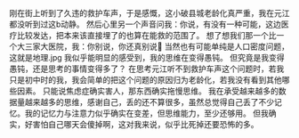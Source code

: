 刚在街上听到了久违的救护车声，于是感慨，这小破县城老龄化真严重，我在元江都没听到过这b动静。
然后心里另一个声音问我：你说，有没有一种可能，这边医疗比较发达，把本来该直接埋了的也算在能救的范围了。
想了想我们那一个比一个大三家大医院，我：你别说，你还真别说🌚
当然也有可能单纯是人口密度问题，这就是地理.jpg
我似乎能明显的感受到，我的思维在变得愚钝。
但究竟是我变得愚钝，还是思考的事情变得多了？
在思考元江听不到救护车声这个问题时，若我只是初中时的我，我会简单的把这个问题的原因归为老龄化，若我没有看到其他哪些因素。
只能说焦虑症确实害人，那东西确实拖慢思维。
我在承受越来越多的数据量越来越多的思维，感谢自己，丢的还不算很多，虽然总觉得自己丢了不少记忆。我的记忆力与注意力似乎确实在变差，但思维能力，至少还够用。
但我确实，好害怕自己哪天会傻掉啊，这对我来说，似乎比死掉还要恐怖的多。
